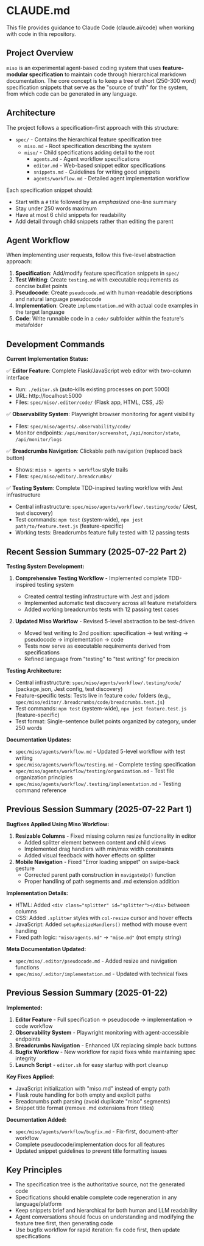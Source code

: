 # CLAUDE.md

This file provides guidance to Claude Code (claude.ai/code) when working with code in this repository.

## Project Overview

`miso` is an experimental agent-based coding system that uses **feature-modular specification** to maintain code through hierarchical markdown documentation. The core concept is to keep a tree of short (250-300 word) specification snippets that serve as the "source of truth" for the system, from which code can be generated in any language.

## Architecture

The project follows a specification-first approach with this structure:

- `spec/` - Contains the hierarchical feature specification tree
  - `miso.md` - Root specification describing the system
  - `miso/` - Child specifications adding detail to the root
    - `agents.md` - Agent workflow specifications  
    - `editor.md` - Web-based snippet editor specifications
    - `snippets.md` - Guidelines for writing good snippets
    - `agents/workflow.md` - Detailed agent implementation workflow

Each specification snippet should:
- Start with a `#` title followed by an *emphasized* one-line summary
- Stay under 250 words maximum
- Have at most 6 child snippets for readability
- Add detail through child snippets rather than editing the parent

## Agent Workflow

When implementing user requests, follow this five-level abstraction approach:

1. **Specification**: Add/modify feature specification snippets in `spec/`
2. **Test Writing**: Create `testing.md` with executable requirements as concise bullet points
3. **Pseudocode**: Create `pseudocode.md` with human-readable descriptions and natural language pseudocode
4. **Implementation**: Create `implementation.md` with actual code examples in the target language  
5. **Code**: Write runnable code in a `code/` subfolder within the feature's metafolder

## Development Commands

**Current Implementation Status:**

✅ **Editor Feature**: Complete Flask/JavaScript web editor with two-column interface
- Run: `./editor.sh` (auto-kills existing processes on port 5000)
- URL: http://localhost:5000
- Files: `spec/miso/.editor/code/` (Flask app, HTML, CSS, JS)

✅ **Observability System**: Playwright browser monitoring for agent visibility
- Files: `spec/miso/agents/.observability/code/`
- Monitor endpoints: `/api/monitor/screenshot`, `/api/monitor/state`, `/api/monitor/logs`

✅ **Breadcrumbs Navigation**: Clickable path navigation (replaced back button)
- Shows: `miso > agents > workflow` style trails
- Files: `spec/miso/editor/.breadcrumbs/`

✅ **Testing System**: Complete TDD-inspired testing workflow with Jest infrastructure
- Central infrastructure: `spec/miso/agents/workflow/.testing/code/` (Jest, test discovery)
- Test commands: `npm test` (system-wide), `npx jest path/to/feature.test.js` (feature-specific)
- Working tests: Breadcrumbs feature fully tested with 12 passing tests

## Recent Session Summary (2025-07-22 Part 2)

**Testing System Development:**
1. **Comprehensive Testing Workflow** - Implemented complete TDD-inspired testing system
   - Created central testing infrastructure with Jest and jsdom
   - Implemented automatic test discovery across all feature metafolders
   - Added working breadcrumbs tests with 12 passing test cases
   
2. **Updated Miso Workflow** - Revised 5-level abstraction to be test-driven
   - Moved test writing to 2nd position: specification → test writing → pseudocode → implementation → code
   - Tests now serve as executable requirements derived from specifications
   - Refined language from "testing" to "test writing" for precision

**Testing Architecture:**
- Central infrastructure: `spec/miso/agents/workflow/.testing/code/` (package.json, Jest config, test discovery)
- Feature-specific tests: Tests live in feature `code/` folders (e.g., `spec/miso/editor/.breadcrumbs/code/breadcrumbs.test.js`)
- Test commands: `npm test` (system-wide), `npx jest feature.test.js` (feature-specific)
- Test format: Single-sentence bullet points organized by category, under 250 words

**Documentation Updates:**
- `spec/miso/agents/workflow.md` - Updated 5-level workflow with test writing
- `spec/miso/agents/workflow/testing.md` - Complete testing specification
- `spec/miso/agents/workflow/testing/organization.md` - Test file organization principles
- `spec/miso/agents/workflow/.testing/implementation.md` - Testing command reference

## Previous Session Summary (2025-07-22 Part 1)

**Bugfixes Applied Using Miso Workflow:**
1. **Resizable Columns** - Fixed missing column resize functionality in editor
   - Added splitter element between content and child views
   - Implemented drag handlers with min/max width constraints
   - Added visual feedback with hover effects on splitter
2. **Mobile Navigation** - Fixed "Error loading snippet" on swipe-back gesture
   - Corrected parent path construction in `navigateUp()` function
   - Proper handling of path segments and .md extension addition

**Implementation Details:**
- HTML: Added `<div class="splitter" id="splitter"></div>` between columns
- CSS: Added `.splitter` styles with `col-resize` cursor and hover effects
- JavaScript: Added `setupResizeHandlers()` method with mouse event handling
- Fixed path logic: `"miso/agents.md"` → `"miso.md"` (not empty string)

**Meta Documentation Updated:**
- `spec/miso/.editor/pseudocode.md` - Added resize and navigation functions
- `spec/miso/.editor/implementation.md` - Updated with technical fixes

## Previous Session Summary (2025-01-22)

**Implemented:**
1. **Editor Feature** - Full specification → pseudocode → implementation → code workflow
2. **Observability System** - Playwright monitoring with agent-accessible endpoints  
3. **Breadcrumbs Navigation** - Enhanced UX replacing simple back buttons
4. **Bugfix Workflow** - New workflow for rapid fixes while maintaining spec integrity
5. **Launch Script** - `editor.sh` for easy startup with port cleanup

**Key Fixes Applied:**
- JavaScript initialization with "miso.md" instead of empty path
- Flask route handling for both empty and explicit paths
- Breadcrumbs path parsing (avoid duplicate "miso" segments)
- Snippet title format (remove .md extensions from titles)

**Documentation Added:**
- `spec/miso/agents/workflow/bugfix.md` - Fix-first, document-after workflow
- Complete pseudocode/implementation docs for all features
- Updated snippet guidelines to prevent title formatting issues

## Key Principles

- The specification tree is the authoritative source, not the generated code
- Specifications should enable complete code regeneration in any language/platform
- Keep snippets brief and hierarchical for both human and LLM readability
- Agent conversations should focus on understanding and modifying the feature tree first, then generating code
- Use bugfix workflow for rapid iteration: fix code first, then update specifications